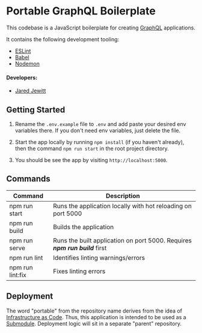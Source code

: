 # Portable GraphQL Boilerplate

This codebase is a JavaScript boilerplate for creating [GraphQL](https://graphql.org/) applications. 

It contains the following development tooling:

- [ESLint](https://eslint.org/)
- [Babel](https://babeljs.io/)
- [Nodemon](https://nodemon.io/)

#### Developers:

- [Jared Jewitt](https://jared-jewitt.github.io/)

## Getting Started

1. Rename the `.env.example` file to `.env` and add paste your desired env variables there. If you don't need env
 variables, just delete the file.

2. Start the app locally by running `npm install` (if you haven't already), then the command `npm run start` in the
 root project directory.
 
3. You should be see the app by visiting `http://localhost:5000`.

## Commands

| Command                     | Description                                                                      |
|-----------------------------|----------------------------------------------------------------------------------|
| npm run start               | Runs the application locally with hot reloading on port 5000                     |
| npm run build               | Builds the application                                                           |
| npm run serve               | Runs the built application on port 5000. Requires ***npm run build*** first      |
| npm run lint                | Identifies linting warnings/errors                                               |
| npm run lint:fix            | Fixes linting errors                                                             |

## Deployment

The word "portable" from the repository name derives from the idea of [Infrastructure as Code](https://docs.microsoft.com/en-us/azure/devops/learn/what-is-infrastructure-as-code).
Thus, this application is intended to be used as a [Submodule](https://git-scm.com/book/en/v2/Git-Tools-Submodules). Deployment 
logic will sit in a separate "parent" repository. 

